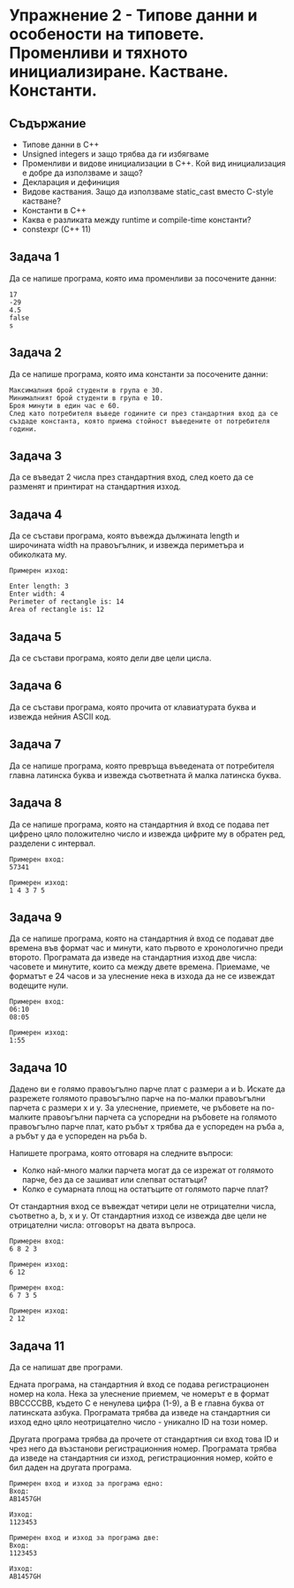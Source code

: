 # Упражнение 2 - Типове данни и особености на типовете. Променливи и тяхното инициализиране. Кастване. Константи.

## Съдържание
* Типове данни в С++
* Unsigned integers и защо трябва да ги избягваме
* Променливи и видове инициализации в С++. Кой вид инициализация е добре да използваме и защо?
* Декларация и дефиниция
* Видове каствания. Защо да използваме static_cast вместо C-style кастване?
* Константи в С++
* Каква е разликата между runtime и compile-time константи?
* constexpr (C++ 11)

## Задача 1
Да се напише програма, която има променливи за посочените данни:

```
17
-29
4.5
false
s
```

## Задача 2
Да се напише програма, която има константи за посочените данни:

```
Максималния брой студенти в група е 30.
Минималният брой студенти в група е 10.
Броя минути в един час е 60.
След като потребителя въведе годините си през стандартния вход да се създаде константа, която приема стойност въведените от потребителя години.
```

## Задача 3
Да се въведат 2 числа през стандартния вход, след което да се разменят и принтират на стандартния изход.

## Задача 4
Да се състави програма, която въвежда дължината length и широчината width на правоъгълник, и извежда периметъра и обиколката му.

```
Примерен изход:

Enter length: 3
Enter width: 4
Perimeter of rectangle is: 14
Area of rectangle is: 12
```
## Задача 5
Да се състави програма, която дели две цели цисла.

## Задача 6
Да се състави програма, която прочита от клавиатурата буква и извежда нейния ASCII код.

## Задача 7
Да се напише програма, която превръща въведената от потребителя главна латинска буква и извежда съответната й малка латинска буква.

## Задача 8
Да се напише програма, която на стандартния ѝ вход се подава пет цифрено цяло положително число и извежда цифрите му в обратен ред, разделени с интервал.

```
Примерен вход:
57341

Примерен изход:
1 4 3 7 5
```
## Задача 9
Да се напише програма, която на стандартния ѝ вход се подават две времена във формат час и минути, като първото е хронологично преди второто. Програмата да изведе на стандартния изход две числа: часовете и минутите, които са между двете времена. Приемаме, че форматът е 24 часов и за улеснение нека в изхода да не се извеждат водещите нули.

```
Примерен вход:
06:10
08:05

Примерен изход:
1:55
```

## Задача 10
Дадено ви е голямо правоъгълно парче плат с размери a и b. Искате да разрежете голямото правоъгълно парче на по-малки правоъгълни парчета с размери x и y. За улеснение, приемете, че ръбовете на по-малките правоъгълни парчета са успоредни на ръбовете на голямото правоъгълно парче плат, като ръбът x трябва да е успореден на ръба a, а ръбът y да е успореден на ръба b.

Напишете програма, която отговаря на следните въпроси:
- Колко най-много малки парчета могат да се изрежат от голямото парче, без да се зашиват или слепват остатъци?
- Колко е сумарната площ на остатъците от голямото парче плат?

От стандартния вход се въвеждат четири цели не отрицателни числа, съответно a, b, x и y.
От стандартния изход се извежда две цели не отрицателни числа: отговорът на двата въпроса.

```
Примерен вход:
6 8 2 3

Примерен изход:
6 12

Примерен вход:
6 7 3 5

Примерен изход:
2 12
```

## Задача 11
Да се напишат две програми.

Едната програма, на стандартния ѝ вход се подава регистрационен номер на кола. Нека за улеснение приемем, че номерът е в формат BBCCCCBB, където C е ненулева цифра (1-9), а B е главна буква от латинската азбука. Програмата трябва да изведе на стандартния си изход едно цяло неотрицателно число - уникално ID на този номер.

Другата програма трябва да прочете от стандартния си вход това ID и чрез него да възстанови регистрационния номер.
Програмата трябва да изведе на стандартния си изход, регистрационния номер, който е бил даден на другата програма.

```
Примерен вход и изход за програма едно:
Вход:
AB1457GH

Изход:
1123453

Примерен вход и изход за програма две:
Вход:
1123453

Изход:
AB1457GH
```